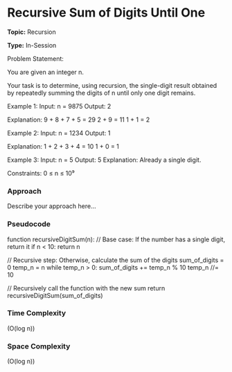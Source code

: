 # Recursive Sum of Digits Until One
**Topic:** Recursion

**Type:** In-Session


Problem Statement: 

 You are given an integer n. 

 Your task is to determine, using recursion, the single-digit result obtained by repeatedly summing the digits of n until only one digit remains. 

Example 1: 
Input: n = 9875 
 Output: 2 

Explanation: 
 9 + 8 + 7 + 5 = 29 
 2 + 9 = 11 
 1 + 1 = 2 

Example 2: 
Input: n = 1234 
 Output: 1 

Explanation: 
 1 + 2 + 3 + 4 = 10 
 1 + 0 = 1 


Example 3: 
Input: n = 5 
 Output: 5 
Explanation: Already a single digit. 

 

Constraints: 
0 ≤ n ≤ 10⁹ 

### Approach
Describe your approach here...

### Pseudocode
function recursiveDigitSum(n):
  // Base case: If the number has a single digit, return it
  if n < 10:
    return n

  // Recursive step: Otherwise, calculate the sum of the digits
  sum_of_digits = 0
  temp_n = n
  while temp_n > 0:
    sum_of_digits += temp_n % 10
    temp_n //= 10

  // Recursively call the function with the new sum
  return recursiveDigitSum(sum_of_digits)


### Time Complexity
(O(log n)) 

### Space Complexity
(O(log n)) 
